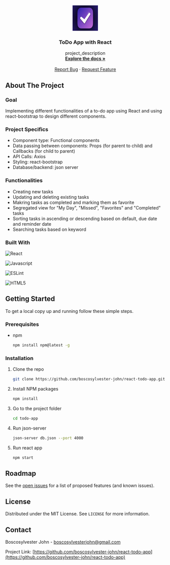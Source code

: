 <!-- PROJECT LOGO -->

<br />
<p align="center">
  <a href="https://github.com/boscosylvester-john/react-todo-app">
    <img src="todo-app/src/images/todo_logo.png" alt="Logo" width="80" height="80">
  </a>

  <h3 align="center">ToDo App with React</h3>

  <p align="center">
    project_description
    <br />
    <a href="https://github.com/boscosylvester-john/react-todo-app"><strong>Explore the docs »</strong></a>
    <br />
    <br />
    <a href="https://github.com/boscosylvester-john/react-todo-app/issues">Report Bug</a>
    ·
    <a href="https://github.com/boscosylvester-john/react-todo-app/issues">Request Feature</a>
  </p>
</p>


<!-- ABOUT THE PROJECT -->
## About The Project

### Goal

Implementing different functionalities of a to-do app using React and using react-bootstrap to design different components. 

### Project Specifics
* Component type: Functional components
* Data passing between components: Props (for parent to child) and Callbacks (for child to parent)
* API Calls: Axios
* Styling: react-bootstrap
* Database/backend: json server

### Functionalities
* Creating new tasks
* Updating and deleting existing tasks
* Makring tasks as completed and marking them as favorite
* Segregated view for "My Day", "Missed", "Favorites" and "Completed" tasks
* Sorting tasks in ascending or descending based on default, due date and reminder date
* Searching tasks based on keyword

### Built With

![React](https://img.shields.io/badge/react-%2320232a.svg?style=for-the-badge&logo=react&logoColor=%2361DAFB)

![Javascript](https://img.shields.io/badge/JavaScript-F7DF1E?style=for-the-badge&logo=javascript&logoColor=black)

![ESLint](https://img.shields.io/badge/ESLint-4B3263?style=for-the-badge&logo=eslint&logoColor=white)

![HTML5](https://img.shields.io/badge/HTML5-E34F26?style=for-the-badge&logo=html5&logoColor=white)


<!-- LIVE DEMO -->
<!-- 
## Live Demo

[Live Demo Link](https://example.com) -->


<!-- GETTING STARTED -->

## Getting Started

To get a local copy up and running follow these simple steps.

### Prerequisites

* npm
  ```sh
  npm install npm@latest -g
  ```

### Installation

1. Clone the repo
   ```sh
   git clone https://github.com/boscosylvester-john/react-todo-app.git
   ```
2. Install NPM packages
   ```sh
   npm install
   ```
3. Go to the project folder
   ```sh
   cd todo-app
   ```
4. Run json-server
   ```sh
   json-server db.json --port 4000
   ```
5. Run react app
   ```sh
   npm start
   ```

<!-- ROADMAP -->
## Roadmap

See the [open issues](https://github.com/boscosylvester-john/react-todo-app/issues) for a list of proposed features (and known issues).



<!-- LICENSE -->
## License

Distributed under the MIT License. See `LICENSE` for more information.


<!-- CONTACT -->
## Contact

Boscosylvester John - boscosylvesterjohn@gmail.com

Project Link: [https://github.com/boscosylvester-john/react-todo-app](https://github.com/boscosylvester-john/react-todo-app)
